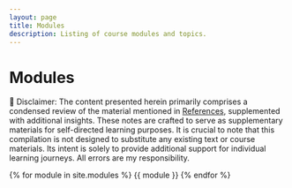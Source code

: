 ```yaml
---
layout: page
title: Modules
description: Listing of course modules and topics.
---
```


# Modules

🚨 Disclaimer: The content presented herein primarily comprises a condensed review of the material mentioned in [References](http://marcelortiz.com/ECON697R/#references), supplemented with additional insights. These notes are crafted to serve as supplementary materials for self-directed learning purposes. It is crucial to note that this compilation is not designed to substitute any existing text or course materials. Its intent is solely to provide additional support for individual learning journeys. All errors are my responsibility.


{% for module in site.modules %}
{{ module }}
{% endfor %}
